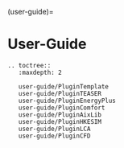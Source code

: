 (user-guide)=
# User-Guide
```{eval-rst}
.. toctree::
   :maxdepth: 2

   user-guide/PluginTemplate
   user-guide/PluginTEASER
   user-guide/PluginEnergyPlus
   user-guide/PluginComfort
   user-guide/PluginAixLib
   user-guide/PluginHKESIM
   user-guide/PluginLCA
   user-guide/PluginCFD
```